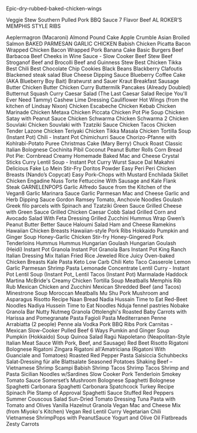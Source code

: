
Epic-dry-rubbed-baked-chicken-wings

Veggie Stew
 Southern Pulled Pork BBQ Sauce
7 Flavor Beef
AL ROKER’S MEMPHIS STYLE RIBS

Aeplermagron (Macaroni)
Almond Pound Cake
Apple Crumble
Asian Broiled Salmon
BAKED PARMESAN GARLIC CHICKEN
Babish Chicken Picatta
Bacon Wrapped Chicken
Bacon Wrapped Pork 
Banana Cake
Basic Burgers
Beef Barbacoa
Beef Cheeks in Wine Sauce - Slow Cooker
Beef Stew
Beef Stroganof
Beef and Brocolli
Beef and Guinness Stew
Best Chicken Tikka
Best Chili
Best Chocolate Chip Cookies
Black Beans
Blackberry Clafoutis
Blackened steak salad
Blue Cheese Dipping Sauce
Blueberry Coffee Cake (AKA Blueberry Boy Bait)
Bratwurst and Sauer Kraut
Breakfast Sausage 
Butter Chicken
Butter Chicken Curry
Buttermilk Pancakes (Already Doubled)
Butternut Squash Curry
Caesar Salad (The Last Caesar Salad Recipe You'll Ever Need Tammy)
Cashew Lime Dressing
Cauliflower Hot Wings (from the kitchen of Lindsay Nixon)
Chicken Escabeche
Chicken Kebab 
Chicken Marinade
Chicken Metaxa
Chicken Piccata
Chicken Pot Pie Soup
Chicken Satay with Peanut Sauce
Chicken Schwarma
Chicken Schwarma 2
Chicken Souvlaki
Chicken Souvlaki with Tzatziki Sauce
Chicken Tacos
Chicken Tender Lazone
Chicken Teriyaki
Chicken Tikka Masala
Chicken Tortilla Soup (Instant Pot)
Chili - Instant Pot
Chimichurri Sauce
Chorizo-Pfanne with Kohlrabi-Potato Puree
Christmas Cake (Mary Berry)
Chuck Roast
Classic Italian Bolognese
Cochinita Pibil
Coconut Peanut Butter Rolls
Corn Bread Pot Pie:
Cornbread
Creamy Homemade Baked Mac and Cheese
Crystal Sticks
Curry Lentil Soup - Instant Pot
Curry Wurst Sauce
Dal Makahni
Delicious Fake Lo Mein Stir-Fry
Doritos Powder
Easy Peri Peri Chicken Breasts (Nando’s Copycat)
Easy Pork-Chops with Mustard
Enchilada Skillet Chicken
Engadine Nuss Torte
Fettuccine With Sausage and Kale
Flank Steak
GARNELENPOPS
Garlic Alfredo Sauce from the Kitchen of the Vegan8
Garlic Marinara Sauce
Garlic Parmesan Mac and Cheese
Garlic and Herb Dipping Sauce
Gordon Ramsey Tomato, Anchovie Noodles
Goulash	
Greek filo parcels with Spinach and Tzatziki
Green Sauce
Grilled Cheese with Green Sauce
Grilled Chicken Caesar Cobb Salad
Grilled Corn and Avocado Salad With Feta Dressing
Grilled Zucchini Hummus Wrap
Gwen’s Peanut Butter Better Sauce
Haloumi Salad
Ham and Cheese Ramekins
Hawaiian Chicken Breasts
Hawaiian-style Pork Ribs
Hokkaido Pumpkin and Ginger Soup
Honey-Garlic Chicken Stir-fry
Honey-Gingered Pork Tenderloins
Hummus
Hummus
Hungarian Goulash
Hungarian Goulash (Heidi)
Instant Pot Granola
Instant Pot Granola Bars
Instant Pot King Ranch 
Italian Dressing Mix
Italian Fried Rice
Jeweled Rice
Juicy Oven-baked Chicken Breasts
Kale Pasta
Keto Low Carb Chili 
Keto Taco Casserole
Lemon Garlic Parmesan Shrimp Pasta
Lemonade Concentrate
Lentil Curry - Instant Pot
Lentil Soup (Instant Pot_
Lentil Tacos (Instant Pot)
Marmalade Haddock
Martina McBride's Creamy Chicken Tortilla Soup
Meatballs
Memphis Rib Rub 
Mexican Chicken and Zucchini 
Mexican Shredded Beef (and Tacos)
Minestrone Soup
Moroccan Meatballs
Mu Shu Pork
Mushroom and Asparagus Risotto Recipe
Naan Bread
Nadia Hussain Time to Eat Red-Beet Noodles
Nadiya Hussein Time to Eat Noodles
Nduja fennel pastries
Nobake Granola Bar
Nutty Nutmeg Granola
Ottolenghi's Roasted Baby Carrots with Harissa and Pomegranate
Pasta Fagioli
Pasta Mediterranen
Penne Arrabiatta (2 people)
Penne ala Vodka
Pork BBQ Ribs
Pork Carnitas - Mexican Slow-Cooker
Pulled Beef 6 Ways
Pumkin and Ginger Soup
Pumpkin (Hokkaido) Soup
Quinoa Salad
Ragú Napoletano (Neapolitan-Style Italian Meat Sauce With Pork, Beef, and Sausage)
Red Beet Risotto
Rigatoni Bolognese
Rigatoni Zingara 
Rigatoni all'Amatriciana (Rigatoni With Guanciale and Tomatoes)
Roasted Red Pepper Pasta
Salsiccia
Schuhbecks Salat-Dressing für alle Blattsalate
Seasoned Potatoes
Shaking Beef – Vietnamese
Shrimp Scampi Babish
Shrimp Tacos
Shrimp Tacos
Shrimp and Pasta
Sicilian Noodles w/Sardines 
Slow Cooker Pork Tenderloin
Smokey Tomato Sauce
Somerset’s Mushroom Bolognese
Spaghetti Bolognese
Spaghetti Carbonara
Spaghetti Carbonara
Spatchcock Turkey Recipe
Spinach Pie
Stamp of Approval Spaghetti Sauce
Stuffed Red Peppers
Summer Couscous Salad
Sun-Dried Tomato Dressing
Tuna Pasta with Tomato and Olives
Vanilla Hazelnut Granola
Vegan Mac and Cheese Mix (from Miyoko's Kitchen)
Vegan Red Lentil Curry
Vegetarian Chili
Vietnamese ShrimpPops with PeanutSauce
Yogurt and Olive Oil Flatbreads
Zesty Carrots
